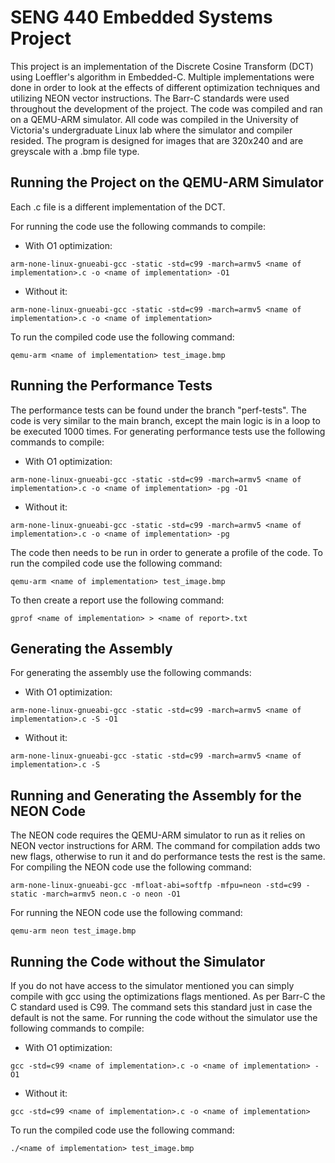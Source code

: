 # SENG 440 Embedded Systems Project
This project is an implementation of the Discrete Cosine Transform (DCT) using Loeffler's algorithm in Embedded-C. Multiple implementations were done in order to look at the effects of different optimization techniques and utilizing NEON vector instructions. The Barr-C standards were used throughout the development of the project. The code was compiled and ran on a QEMU-ARM simulator. All code was compiled in the University of Victoria's undergraduate Linux lab where the simulator and compiler resided. The program is designed for images that are 320x240 and are greyscale with a .bmp file type.

## Running the Project on the QEMU-ARM Simulator
Each .c file is a different implementation of the DCT.

For running the code use the following commands to compile:
- With O1 optimization:
```
arm-none-linux-gnueabi-gcc -static -std=c99 -march=armv5 <name of implementation>.c -o <name of implementation> -O1
```
- Without it:
```
arm-none-linux-gnueabi-gcc -static -std=c99 -march=armv5 <name of implementation>.c -o <name of implementation>
```
To run the compiled code use the following command:
```
qemu-arm <name of implementation> test_image.bmp
```

## Running the Performance Tests
The performance tests can be found under the branch "perf-tests". The code is very similar to the main branch, except the main logic is in a loop to be executed 1000 times.
For generating performance tests use the following commands to compile:
- With O1 optimization:
```
arm-none-linux-gnueabi-gcc -static -std=c99 -march=armv5 <name of implementation>.c -o <name of implementation> -pg -O1
```
- Without it:
```
arm-none-linux-gnueabi-gcc -static -std=c99 -march=armv5 <name of implementation>.c -o <name of implementation> -pg
```
The code then needs to be run in order to generate a profile of the code.
To run the compiled code use the following command:
```
qemu-arm <name of implementation> test_image.bmp
```
To then create a report use the following command:
```
gprof <name of implementation> > <name of report>.txt
```

## Generating the Assembly
For generating the assembly use the following commands:
- With O1 optimization:
```
arm-none-linux-gnueabi-gcc -static -std=c99 -march=armv5 <name of implementation>.c -S -O1
```
- Without it:
```
arm-none-linux-gnueabi-gcc -static -std=c99 -march=armv5 <name of implementation>.c -S
```

## Running and Generating the Assembly for the NEON Code
The NEON code requires the QEMU-ARM simulator to run as it relies on NEON vector instructions for ARM. The command for compilation adds two new flags, otherwise to run it and do performance tests the rest is the same.
For compiling the NEON code use the following command:
```
arm-none-linux-gnueabi-gcc -mfloat-abi=softfp -mfpu=neon -std=c99 -static -march=armv5 neon.c -o neon -O1
```
For running the NEON code use the following command:
```
qemu-arm neon test_image.bmp
```

## Running the Code without the Simulator
If you do not have access to the simulator mentioned you can simply compile with gcc using the optimizations flags mentioned. As per Barr-C the C standard used is C99. The command sets this standard just in case the default is not the same.
For running the code without the simulator use the following commands to compile:
- With O1 optimization:
```
gcc -std=c99 <name of implementation>.c -o <name of implementation> -O1
```
- Without it:
```
gcc -std=c99 <name of implementation>.c -o <name of implementation>
```
To run the compiled code use the following command:
```
./<name of implementation> test_image.bmp
```
